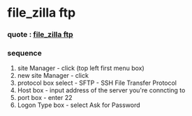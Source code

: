 # file_zilla ftp

### quote : [file_zilla ftp](https://it.cornell.edu/academic-web-dynamic-academic-web-static-managed-servers/transfer-files-using-filezilla)

### sequence

1. site Manager - click (top left first menu box)
2. new site Manager - click 
3. protocol box select - SFTP - SSH File Transfer Protocol
4. Host box - input address of the server you're conncting to
5. port box - enter 22
6. Logon Type box - select Ask for Password